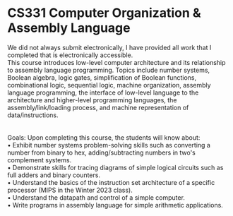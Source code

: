 # CS331  Computer Organization & Assembly Language
We did not always submit electronically, I have provided all work that I completed that is electronically accessible. <br />
This course introduces low-level computer architecture and its relationship to assembly language
programming. Topics include number systems, Boolean algebra, logic gates, simplification of Boolean
functions, combinational logic, sequential logic, machine organization, assembly language programming, the
interface of low-level language to the architecture and higher-level programming languages, the
assembly/link/loading process, and machine representation of data/instructions.
<br /><br /><br />
Goals:
Upon completing this course, the students will know about:<br />
• Exhibit number systems problem-solving skills such as converting a number from binary to hex,
adding/subtracting numbers in two's complement systems.<br />
• Demonstrate skills for tracing diagrams of simple logical circuits such as full adders and binary
counters.<br />
• Understand the basics of the instruction set architecture of a specific processor (MIPS in the Winter
2023 class).<br />
• Understand the datapath and control of a simple computer.<br />
• Write programs in assembly language for simple arithmetic applications.
